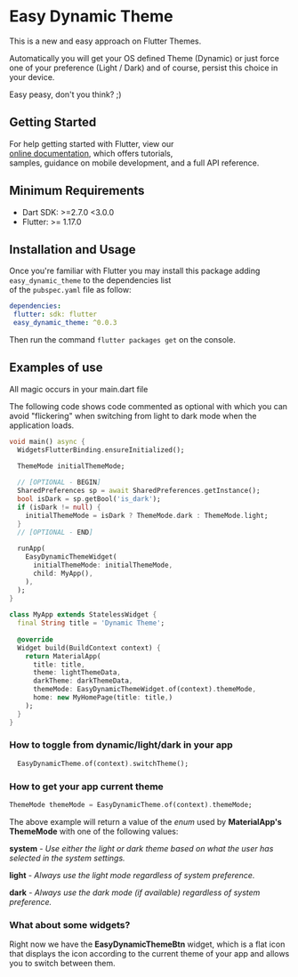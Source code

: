 # Easy Dynamic Theme
  
This is a new and easy approach on Flutter Themes.

Automatically you will get your OS defined Theme (Dynamic) or just force one of your preference (Light / Dark) and of course, persist this choice in your device.

Easy peasy, don't you think? ;)

## Getting Started  
  
For help getting started with Flutter, view our  
[online documentation](https://flutter.dev/docs), which offers tutorials,  
samples, guidance on mobile development, and a full API reference.  
  
## Minimum Requirements  
  
- Dart SDK: >=2.7.0 <3.0.0  
- Flutter: >= 1.17.0  
  
## Installation and Usage  
  
Once you're familiar with Flutter you may install this package adding `easy_dynamic_theme` to the dependencies list  
of the `pubspec.yaml` file as follow:  
  
```yaml  
dependencies:  
 flutter: sdk: flutter  
 easy_dynamic_theme: ^0.0.3
 ```
 
Then run the command `flutter packages get` on the console.  
  
## Examples of use  
  
All magic occurs in your main.dart file  
  
The following code shows code commented as optional with which you can avoid "flickering" when switching from light to dark mode when the application loads.
  
```dart  
void main() async { 
  WidgetsFlutterBinding.ensureInitialized();  

  ThemeMode initialThemeMode;
  
  // [OPTIONAL - BEGIN]
  SharedPreferences sp = await SharedPreferences.getInstance();
  bool isDark = sp.getBool('is_dark'); 
  if (isDark != null) { 
    initialThemeMode = isDark ? ThemeMode.dark : ThemeMode.light;
  }
  // [OPTIONAL - END]
  
  runApp( 
    EasyDynamicThemeWidget( 
      initialThemeMode: initialThemeMode, 
      child: MyApp(), 
    ), 
  );
}  
  
class MyApp extends StatelessWidget {  
  final String title = 'Dynamic Theme'; 
   
  @override 
  Widget build(BuildContext context) { 
    return MaterialApp( 
      title: title, 
      theme: lightThemeData, 
      darkTheme: darkThemeData, 
      themeMode: EasyDynamicThemeWidget.of(context).themeMode, 
      home: new MyHomePage(title: title,) 
    ); 
  }
}  
```  
  
### How to toggle from dynamic/light/dark in your app  
  
```dart  
  EasyDynamicTheme.of(context).switchTheme();
```  
  
  
### How to get your app current theme  
  
```dart  
ThemeMode themeMode = EasyDynamicTheme.of(context).themeMode;  
```  
  
The above example will return a value of the *enum* used by **MaterialApp's** **ThemeMode** with one of the following values:

**system** - *Use either the light or dark theme based on what the user has selected in the system settings.*

**light** - *Always use the light mode regardless of system preference.*

**dark** - *Always use the dark mode (if available) regardless of system preference.*

### What about some widgets?
Right now we have the **EasyDynamicThemeBtn** widget, which is a flat icon that displays the icon according to the current theme of your app and allows you to switch between them.